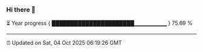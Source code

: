 ### Hi there 👋

⏳ Year progress { ██████████████████████▁▁▁▁▁▁▁▁ } 75.69 %

---

⏰ Updated on Sat, 04 Oct 2025 06:19:26 GMT
